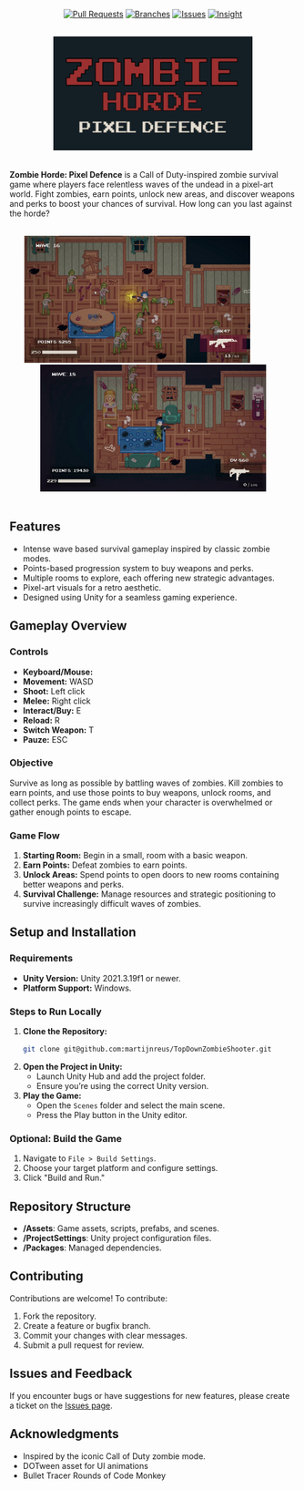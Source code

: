 <a name="readme-top"></a>

<!-- PROJECT SHIELDS -->
<div align="center">

[![Pull Requests](https://img.shields.io/badge/Pull%20Requests--green.svg?style=for-the-badge)](https://github.com/martijnreus/TopDownZombieShooter/pulls)
[![Branches](https://img.shields.io/badge/Branches--green.svg?style=for-the-badge)](https://github.com/martijnreus/TopDownZombieShooter/pulls)
[![Issues](https://img.shields.io/badge/Issues--green.svg?style=for-the-badge)](https://github.com/martijnreus/TopDownZombieShooter/issues)
[![Insight](https://img.shields.io/badge/Insight--green.svg?style=for-the-badge)](https://github.com/martijnreus/TopDownZombieShooter/pulse/monthly)

</div>

<br/>
<div align="center">
    <img src="Images/Banner.png" alt="Logo" width="350" height="200">
</div>
<br/>

**Zombie Horde: Pixel Defence** is a Call of Duty-inspired zombie survival game where players face relentless waves of the undead in a pixel-art world. Fight zombies, earn points, unlock new areas, and discover weapons and perks to boost your chances of survival. How long can you last against the horde?

<br/>
<div align="center">
    <img src="Images/ZombieShooter1.png" width="397" height="223"> 
    &nbsp; &nbsp; &nbsp; &nbsp; &nbsp; &nbsp; &nbsp;
    <img src="Images/ZombieShooter2.png" width="397" height="223">
</div>
<br/>

## **Features**

- Intense wave based survival gameplay inspired by classic zombie modes.
- Points-based progression system to buy weapons and perks.
- Multiple rooms to explore, each offering new strategic advantages.
- Pixel-art visuals for a retro aesthetic.
- Designed using Unity for a seamless gaming experience.

## **Gameplay Overview**

### **Controls**

- **Keyboard/Mouse:**
- **Movement:** WASD
- **Shoot:** Left click
- **Melee:** Right click
- **Interact/Buy:** E
- **Reload:** R
- **Switch Weapon:** T
- **Pauze:** ESC

### **Objective**

Survive as long as possible by battling waves of zombies. Kill zombies to earn points, and use those points to buy weapons, unlock rooms, and collect perks. The game ends when your character is overwhelmed or gather enough points to escape.

### **Game Flow**

1. **Starting Room:** Begin in a small, room with a basic weapon.
2. **Earn Points:** Defeat zombies to earn points.
3. **Unlock Areas:** Spend points to open doors to new rooms containing better weapons and perks.
4. **Survival Challenge:** Manage resources and strategic positioning to survive increasingly difficult waves of zombies.

## **Setup and Installation**

### **Requirements**

- **Unity Version:** Unity 2021.3.19f1 or newer.
- **Platform Support:** Windows.

### **Steps to Run Locally**

1. **Clone the Repository:**
   ```bash
   git clone git@github.com:martijnreus/TopDownZombieShooter.git
   ```
2. **Open the Project in Unity:**
   - Launch Unity Hub and add the project folder.
   - Ensure you’re using the correct Unity version.
3. **Play the Game:**
   - Open the `Scenes` folder and select the main scene.
   - Press the Play button in the Unity editor.

### **Optional: Build the Game**

1. Navigate to `File > Build Settings`.
2. Choose your target platform and configure settings.
3. Click "Build and Run."

## **Repository Structure**

- **/Assets**: Game assets, scripts, prefabs, and scenes.
- **/ProjectSettings**: Unity project configuration files.
- **/Packages**: Managed dependencies.

## **Contributing**

Contributions are welcome! To contribute:

1. Fork the repository.
2. Create a feature or bugfix branch.
3. Commit your changes with clear messages.
4. Submit a pull request for review.

## **Issues and Feedback**

If you encounter bugs or have suggestions for new features, please create a ticket on the [Issues page](link-to-issues-page).

## **Acknowledgments**
- Inspired by the iconic Call of Duty zombie mode.
- DOTween asset for UI animations
- Bullet Tracer Rounds of Code Monkey